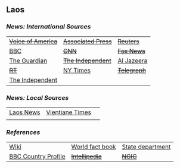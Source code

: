 ## Laos ##

### _News: International Sources_ ###
|   |   |   |
| --- | --- | --- |
| [~~Voice of America~~]() | [~~Associated Press~~]() | [~~Reuters~~]() |
| [BBC](https://www.bbc.com/news/topics/c302m85q5jjt/laos) | [~~CNN~~]() | [~~Fox News~~]() |
| [The Guardian](https://www.theguardian.com/world/laos)  | [~~The Independent~~]() | [Al Jazeera](https://www.aljazeera.com/topics/country/laos.html) |
| [~~RT~~]() | [NY Times](https://www.nytimes.com/topic/destination/laos) | [~~Telegraph~~]() |
| [The Independent](https://www.independent.co.uk/topic/Laos) |   |   |

### _News: Local Sources_ ###
|   |   |   |
| --- | --- | --- |
| [Laos News](https://www.laosnews.net/) | [Vientiane Times](http://www.vientianetimes.com/Headlines.html) |  |
|  |  |  |


### _References_ ###
|   |   |   |
| --- | --- | --- |
| [Wiki](https://en.wikipedia.org/wiki/Laos) | [World fact book](https://www.cia.gov/library/publications/the-world-factbook/geos/la.html) | [State department](https://www.state.gov/countries-areas/laos/) |
| [BBC Country Profile]() | [~~Intellipedia~~]() | [~~NGIC~~]() |
